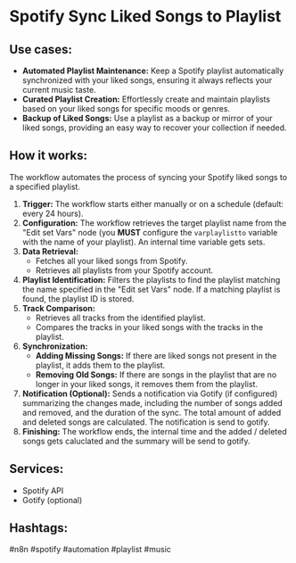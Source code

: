 # Spotify Sync Liked Songs to Playlist

## Use cases:

- **Automated Playlist Maintenance:** Keep a Spotify playlist automatically synchronized with your liked songs, ensuring it always reflects your current music taste.
- **Curated Playlist Creation:** Effortlessly create and maintain playlists based on your liked songs for specific moods or genres.
- **Backup of Liked Songs:** Use a playlist as a backup or mirror of your liked songs, providing an easy way to recover your collection if needed.

## How it works:

The workflow automates the process of syncing your Spotify liked songs to a specified playlist.

1.  **Trigger:** The workflow starts either manually or on a schedule (default: every 24 hours).
2.  **Configuration:** The workflow retrieves the target playlist name from the "Edit set Vars" node (you **MUST** configure the `varplaylistto` variable with the name of your playlist). An internal time variable gets sets.
3.  **Data Retrieval:**
    *   Fetches all your liked songs from Spotify.
    *   Retrieves all playlists from your Spotify account.
4.  **Playlist Identification:** Filters the playlists to find the playlist matching the name specified in the "Edit set Vars" node. If a matching playlist is found, the playlist ID is stored.
5.  **Track Comparison:**
    *   Retrieves all tracks from the identified playlist.
    *   Compares the tracks in your liked songs with the tracks in the playlist.
6.  **Synchronization:**
    *   **Adding Missing Songs:** If there are liked songs not present in the playlist, it adds them to the playlist.
    *   **Removing Old Songs:** If there are songs in the playlist that are no longer in your liked songs, it removes them from the playlist.
7.  **Notification (Optional):** Sends a notification via Gotify (if configured) summarizing the changes made, including the number of songs added and removed, and the duration of the sync. The total amount of added and deleted songs are calculated. The notification is send to gotify.
8.  **Finishing:** The workflow ends, the internal time and the added / deleted songs gets caluclated and the summary will be send to gotify.

## Services:

*   Spotify API
*   Gotify (optional)

## Hashtags:

#n8n #spotify #automation #playlist #music
